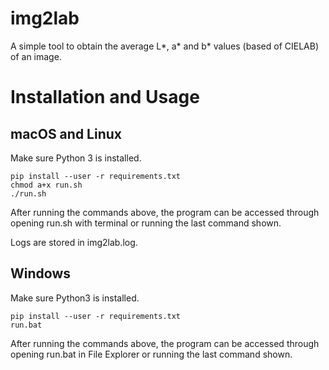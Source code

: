 # img2lab

A simple tool to obtain the average L*, a* and b* values (based of CIELAB) of an image.

# Installation and Usage

## macOS and Linux

Make sure Python 3 is installed.

```shell
pip install --user -r requirements.txt
chmod a+x run.sh
./run.sh
```

After running the commands above, the program can be accessed through opening run.sh with terminal or running the last command shown.

Logs are stored in img2lab.log.

## Windows

Make sure Python3 is installed.

```shell
pip install --user -r requirements.txt
run.bat
```

After running the commands above, the program can be accessed through opening run.bat in File Explorer or running the last command shown.